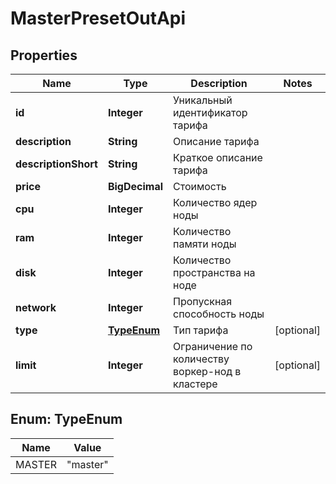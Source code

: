 

# MasterPresetOutApi


## Properties

| Name | Type | Description | Notes |
|------------ | ------------- | ------------- | -------------|
|**id** | **Integer** | Уникальный идентификатор тарифа |  |
|**description** | **String** | Описание тарифа |  |
|**descriptionShort** | **String** | Краткое описание тарифа |  |
|**price** | **BigDecimal** | Стоимость |  |
|**cpu** | **Integer** | Количество ядер ноды |  |
|**ram** | **Integer** | Количество памяти ноды |  |
|**disk** | **Integer** | Количество пространства на ноде |  |
|**network** | **Integer** | Пропускная способность ноды |  |
|**type** | [**TypeEnum**](#TypeEnum) | Тип тарифа |  [optional] |
|**limit** | **Integer** | Ограничение по количеству воркер-нод в кластере |  [optional] |



## Enum: TypeEnum

| Name | Value |
|---- | -----|
| MASTER | &quot;master&quot; |



